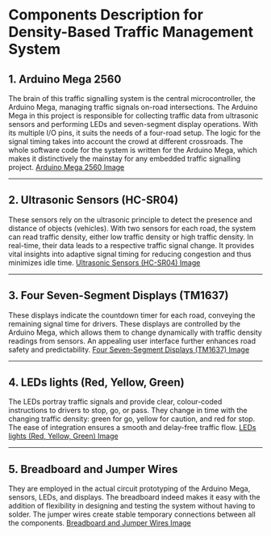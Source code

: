 # Components Description for Density-Based Traffic Management System

## 1. Arduino Mega 2560
The brain of this traffic signalling system is the central microcontroller, the Arduino Mega, managing traffic signals on-road intersections. The Arduino Mega in this project is responsible for collecting traffic data from ultrasonic sensors and performing LEDs and seven-segment display operations. With its multiple I/O pins, it suits the needs of a four-road setup. The logic for the signal timing takes into account the crowd at different crossroads. The whole software code for the system is written for the Arduino Mega, which makes it distinctively the mainstay for any embedded traffic signalling project. 
[Arduino Mega 2560 Image](Arduino-Mega-2560.jpg)  

---

## 2. Ultrasonic Sensors (HC-SR04)
These sensors rely on the ultrasonic principle to detect the presence and distance of objects (vehicles). With two sensors for each road, the system can read traffic density, either low traffic density or high traffic density. In real-time, their data leads to a respective traffic signal change. It provides vital insights into adaptive signal timing for reducing congestion and thus minimizes idle time.
[Ultrasonic Sensors (HC-SR04) Image](./Ultrasonic-Sensors-(HC-SR04))  

---

## 3. Four Seven-Segment Displays (TM1637)
These displays indicate the countdown timer for each road, conveying the remaining signal time for drivers. These displays are controlled by the Arduino Mega, which allows them to change dynamically with traffic density readings from sensors. An appealing user interface further enhances road safety and predictability.
[Four Seven-Segment Displays (TM1637) Image](./Four-Seven-Segment-Displays-(TM1637))

---

## 4. LEDs lights (Red, Yellow, Green)
The LEDs portray traffic signals and provide clear, colour-coded instructions to drivers to stop, go, or pass. They change in time with the changing traffic density: green for go, yellow for caution, and red for stop. The ease of integration ensures a smooth and delay-free traffic flow.
[LEDs lights (Red, Yellow, Green) Image](./LEDs-lights-(Red,Yellow,Green))

---

## 5. Breadboard and Jumper Wires
They are employed in the actual circuit prototyping of the Arduino Mega, sensors, LEDs, and displays. The breadboard indeed makes it easy with the addition of flexibility in designing and testing the system without having to solder. The jumper wires create stable temporary connections between all the components.
[Breadboard and Jumper Wires Image](./arduino-mega-2560)  
